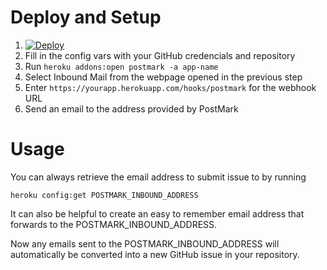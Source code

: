 # Deploy and Setup

  1. [![Deploy](https://www.herokucdn.com/deploy/button.png)](https://heroku.com/deploy)
  1. Fill in the config vars with your GitHub credencials and repository
  1. Run ```heroku addons:open postmark -a app-name```
  1. Select Inbound Mail from the webpage opened in the previous step
  1. Enter ```https://yourapp.herokuapp.com/hooks/postmark``` for the webhook URL
  1. Send an email to the address provided by PostMark

# Usage
You can always retrieve the email address to submit issue to by running

    heroku config:get POSTMARK_INBOUND_ADDRESS

It can also be helpful to create an easy to remember email address that forwards to the POSTMARK_INBOUND_ADDRESS.

Now any emails sent to the POSTMARK_INBOUND_ADDRESS will automatically be converted into a new GitHub issue in your repository.
